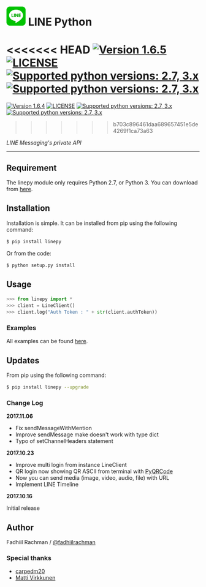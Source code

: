 # ![logo](/examples/assets/LINE-sm.png) LINE Python

<<<<<<< HEAD
 [![Version 1.6.5](https://img.shields.io/badge/stable-1.6.5-brightgreen.svg "Version 1.6.5")](https://pypi.python.org/pypi/linepy) [![LICENSE](https://img.shields.io/badge/license-BSD-blue.svg "LICENSE")](https://github.com/fadhiilrachman/line-py/blob/master/LICENSE) [![Supported python versions: 2.7, 3.x](https://img.shields.io/badge/python-2.7%2C%203.x-green.svg "Supported python versions: 2.7, 3.x")](https://pypi.python.org/pypi/linepy) [![Supported python versions: 2.7, 3.x](https://img.shields.io/badge/chat-on%20discord-7289da.svg "Chat on Discord")](https://discord.gg/JAA2uk6)
=======
 [![Version 1.6.4](https://img.shields.io/badge/stable-1.6.4-brightgreen.svg "Version 1.6.4")](https://pypi.python.org/pypi/linepy) [![LICENSE](https://img.shields.io/badge/license-BSD-blue.svg "LICENSE")](https://github.com/fadhiilrachman/line-py/blob/master/LICENSE) [![Supported python versions: 2.7, 3.x](https://img.shields.io/badge/python-2.7%2C%203.x-green.svg "Supported python versions: 2.7, 3.x")](https://pypi.python.org/pypi/linepy) [![Supported python versions: 2.7, 3.x](https://img.shields.io/badge/chat-on%20discord-7289da.svg "Chat on Discord")](https://discord.gg/JAA2uk6)
>>>>>>> b703c896461daa689657451e5de4269f1ca73a63

*LINE Messaging's private API*

----

## Requirement

The linepy module only requires Python 2.7, or Python 3. You can download from [here](https://www.python.org/downloads/). 

## Installation

Installation is simple. It can be installed from pip using the following command:
```sh
$ pip install linepy
```
Or from the code:
```sh
$ python setup.py install
```

## Usage

```python
>>> from linepy import *
>>> client = LineClient()
>>> client.log("Auth Token : " + str(client.authToken))
```

### Examples

All examples can be found [here](https://github.com/fadhiilrachman/line-py/tree/master/examples).

## Updates

From pip using the following command:
```sh
$ pip install linepy --upgrade
```

### Change Log

**2017.11.06**

* Fix sendMessageWithMention
* Improve sendMessage make doesn't work with type dict
* Typo of setChannelHeaders statement

**2017.10.23**

* Improve multi login from instance LineClient
* QR login now showing QR ASCII from terminal with [PyQRCode](https://pypi.python.org/pypi/PyQRCode)
* Now you can send media (image, video, audio, file) with URL
* Implement LINE Timeline

**2017.10.16**

Initial release

## Author
Fadhiil Rachman / [@fadhiilrachman](https://www.instagram.com/fadhiilrachman)

### Special thanks
- [carpedm20](https://github.com/carpedm20)
- [Matti Virkkunen](http://altrepo.eu/git/line-protocol)
